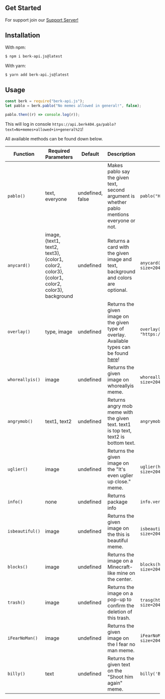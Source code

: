 ## Get Started
For support join our [Support Server!](https://discord.gg/uGUZshHcgV)

## Installation
With npm:
```bash
$ npm i berk-api.js@latest
```
With yarn:
```bash
$ yarn add berk-api.js@latest
```

## Usage

```js
const berk = require("berk-api.js");
let pablo = berk.pablo("No memes allowed in general!", false);

pablo.then((r) => console.log(r)); 
```

This will log in console `https://api.berk404.ga/pablo?text=No+memes+allowed+in+general%21`!

All available methods can be found down below.

| Function | Required Parameters | Default | Description | Example Usage |
| -------- | ------------------- | ----------- | ------------------ | ------------- |
| `pablo()` | text, everyone   | undefined, false | Makes pablo say the given text, second argument is whether pablo mentions everyone or not. | `pablo("Hello m'lady")` |
| `anycard()` | image, {text1, text2, text3}, {color1, color2, color3}, {color1, color2, color3}, background | undefined | Returns a card with the given image and text, background and colors are optional. | `anycard("https://cdn.discordapp.com/avatars/551786741296791562/b57386832e12ec4577554fd123ba0961.webp?size=2048", {text1: "Head text here", text2: "Second text here", text3: "Third text here"})` |
|  `overlay()` | type, image | undefined | Returns the given image on the given type of overlay. Available types can be found [here](https://api.berk404.ga)! | `overlay("bravery", "https://cdn.discordapp.com/avatars/551786741296791562/b57386832e12ec4577554fd123ba0961.webp?size=2048")` |
| `whoreallyis()` | image | undefined | Returns the given image on whoreallyis meme. | `whoreallyis("https://cdn.discordapp.com/avatars/551786741296791562/b57386832e12ec4577554fd123ba0961.webp?size=2048")` |
| `angrymob()` | text1, text2 | undefined | Returns angry mob meme with the given text. text1 is top text, text2 is bottom text. | `angrymob("BDFD is.....", "The best coding lang!")` |
| `uglier()` | image | undefined | Returns the given image on the "It's even uglier up close." meme. | `uglier(https://cdn.discordapp.com/avatars/551786741296791562/b57386832e12ec4577554fd123ba0961.webp?size=2048)` |
| `info()` | none | undefined | Returns package info | `info.version` |
| `isbeautiful()` | image | undefined | Returns the given image on the this is beautiful meme. | `isbeautiful(https://cdn.discordapp.com/avatars/551786741296791562/b57386832e12ec4577554fd123ba0961.webp?size=2048)` |
| `blocks()` | image | undefined | Returns the image on a Minecraft-like mine on the center. | `blocks(https://cdn.discordapp.com/avatars/551786741296791562/b57386832e12ec4577554fd123ba0961.webp?size=2048)` |
| `trash()` | image | undefined | Returns the image on a pop-up to confirm the deletion of this trash. | `trasg(https://cdn.discordapp.com/avatars/551786741296791562/b57386832e12ec4577554fd123ba0961.webp?size=2048)` |
| `iFearNoMan()` | image | undefined | Returns the given image on the I fear no man meme. | `iFearNoMan(https://cdn.discordapp.com/avatars/551786741296791562/b57386832e12ec4577554fd123ba0961.webp?size=2048)` |
| `billy()` | text | undefined | Returns the given text on the "Shoot him again" meme. | `billy('BDFD sucks.. admit it` |
